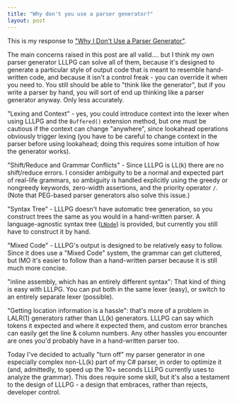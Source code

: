```yaml
---
title: "Why don't you use a parser generator?"
layout: post
---
```


This is my response to ["Why I Don't Use a Parser Generator"](http://mortoray.com/2012/07/20/why-i-dont-use-a-parser-generator/).

The main concerns raised in this post are all valid.... but I think my own parser generator LLLPG can solve all of them, because it's designed to generate a particular style of output code that is meant to resemble hand-written code, and because it isn't a control freak - you can override it when you need to. You still should be able to "think like the generator", but if you write a parser by hand, you will sort of end up thinking like a parser generator anyway. Only less accurately.

"Lexing and Context" - yes, you could introduce context into the lexer when using LLLPG and the `Buffered()` extension method, but one must be cautious if the context can change "anywhere", since lookahead operations obviously trigger lexing (you have to be careful to change context in the parser before using lookahead; doing this requires some intuition of how the generator works).

"Shift/Reduce and Grammar Conflicts" - Since LLLPG is LL(k) there are no shift/reduce errors. I consider ambiguity to be a normal and expected part of real-life grammars, so ambiguity is handled explicitly using the greedy or nongreedy keywords, zero-width assertions, and the priority operator `/`. (Note that PEG-based parser generators also solve this issue.)

"Syntax Tree" - LLLPG doesn't have automatic tree generation, so you construct trees the same as you would in a hand-written parser. A language-agnostic syntax tree ([`LNode`](https://github.com/qwertie/LoycCore/wiki/Loyc-trees)) is provided, but currently you still have to construct it by hand.

"Mixed Code" - LLLPG's output is designed to be relatively easy to follow. Since it does use a "Mixed Code" system, the grammar can get cluttered, but IMO it's easier to follow than a hand-written parser because it is still much more concise.

"inline assembly, which has an entirely different syntax": That kind of thing is easy with LLLPG. You can put both in the same lexer (easy), or switch to an entirely separate lexer (possible).

"Getting location information is a hassle": that's more of a problem in LALR(1) generators rather than LL(k) generators. LLLPG can say which tokens it expected and where it expected them, and custom error branches can easily get the line & column numbers. Any other hassles you encounter are ones you'd probably have in a hand-written parser too.

Today I've decided to actually "turn off" my parser generator in one especially complex non-LL(k) part of my C# parser, in order to optimize it (and, admittedly, to speed up the 10+ seconds LLLPG currently uses to analyze the grammar). This does require some skill, but it's also a testament to the design of LLLPG - a design that embraces, rather than rejects, developer control.
